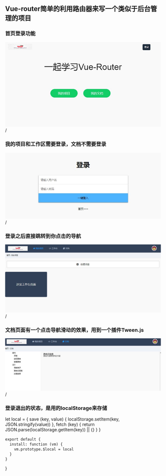 
## Vue-router简单的利用路由器来写一个类似于后台管理的项目


  ### 首页登录功能

  ![image](https://github.com/zgf613/Vue/blob/master/img/img0.JPG) /</br>
  
  ### 我的项目和工作区需要登录，文档不需要登录
  ![image](https://github.com/zgf613/Vue/blob/master/img/img1.JPG) /</br>
  
  ### 登录之后直接跳转到你点击的导航
  ![image](https://github.com/zgf613/Vue/blob/master/img/img2.JPG) /</br>
  
  ### 文档页面有一个点击导航滑动的效果，用到一个插件Tween.js
  ![image](https://github.com/zgf613/Vue/blob/master/img/img3.JPG) /</br>
  
  ### 登录退出的状态，是用的localStorage来存储

  let local = {
      save (key, value) {
        localStorage.setItem(key, JSON.stringify(value))
      },
      fetch (key) {
        return JSON.parse(localStorage.getItem(key)) || {}
      }
    }

    export default {
      install: function (vm) {
        vm.prototype.$local = local
      }
    }
  }

